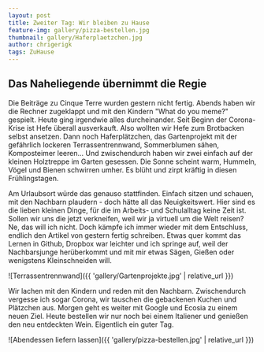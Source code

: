 ```yaml
---
layout: post
title: Zweiter Tag: Wir bleiben zu Hause
feature-img: gallery/pizza-bestellen.jpg
thumbnail: gallery/Haferplaetzchen.jpg
author: chrigerigk
tags: ZuHause
---
```

## Das Naheliegende übernimmt die Regie

Die Beiträge zu Cinque Terre wurden gestern nicht fertig. Abends haben wir die Rechner zugeklappt und mit den Kindern "What do you meme?" gespielt. Heute ging irgendwie alles durcheinander. Seit Beginn der Corona-Krise ist Hefe überall ausverkauft. Also wollten wir Hefe zum Brotbacken selbst ansetzen. Dann noch Haferplätzchen, das Gartenprojekt mit der gefährlich lockeren Terrassentrennwand, Sommerblumen sähen, Komposteimer leeren... Und zwischendurch haben wir zwei einfach auf der kleinen Holztreppe im Garten gesessen. Die Sonne scheint warm, Hummeln, Vögel und Bienen schwirren umher. Es blüht und zirpt kräftig in diesen Frühlingstagen.

Am Urlaubsort würde das genauso stattfinden. Einfach sitzen und schauen, mit den Nachbarn plaudern - doch hätte all das Neuigkeitswert. Hier sind es die lieben kleinen Dinge, für die im Arbeits- und Schulalltag keine Zeit ist. Sollen wir uns die jetzt verkneifen, weil wir ja virtuell um die Welt reisen? Ne, das will ich nicht. Doch kämpfe ich immer wieder mit dem Entschluss, endlich den Artikel von gestern fertig schreiben. Etwas quer kommt das Lernen in Github, Dropbox war leichter und ich springe auf, weil der Nachbarsjunge herüberkommt und mit mir etwas Sägen, Gießen oder wenigstens Kleinschneiden will.

![Terrassentrennwand]({{ 'gallery/Gartenprojekte.jpg' | relative_url }})

Wir lachen mit den Kindern und reden mit den Nachbarn. Zwischendurch vergesse ich sogar Corona, wir tauschen die gebackenen Kuchen und Plätzchen aus. Morgen geht es weiter mit Google und Ecosia zu einem neuen Ziel. Heute bestellen wir nur noch bei einem Italiener und genießen den neu entdeckten Wein. Eigentlich ein guter Tag.

![Abendessen liefern lassen]({{ 'gallery/pizza-bestellen.jpg' | relative_url }})
